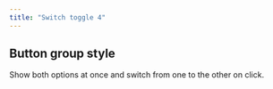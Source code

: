 ```yaml
---
title: "Switch toggle 4"
---
```



## Button group style

Show both options at once and switch from one to the other on click.